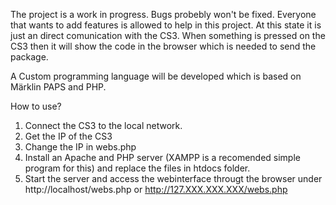 The project is a work in progress. Bugs probebly won't be fixed. Everyone that wants to add features is allowed to help in this project. At this state it is just an direct comunication with the CS3. When something is pressed on the CS3 then it will show the code in the browser which is needed to send the package.

A Custom programming language will be developed which is based on Märklin PAPS and PHP.


How to use?

1. Connect the CS3 to the local network.
2. Get the IP of the CS3
3. Change the IP in webs.php
4. Install an Apache and PHP server (XAMPP is a recomended simple program for this) and replace the files in htdocs folder.
5. Start the server and access the webinterface througt the browser under http://localhost/webs.php or http://127.XXX.XXX.XXX/webs.php
